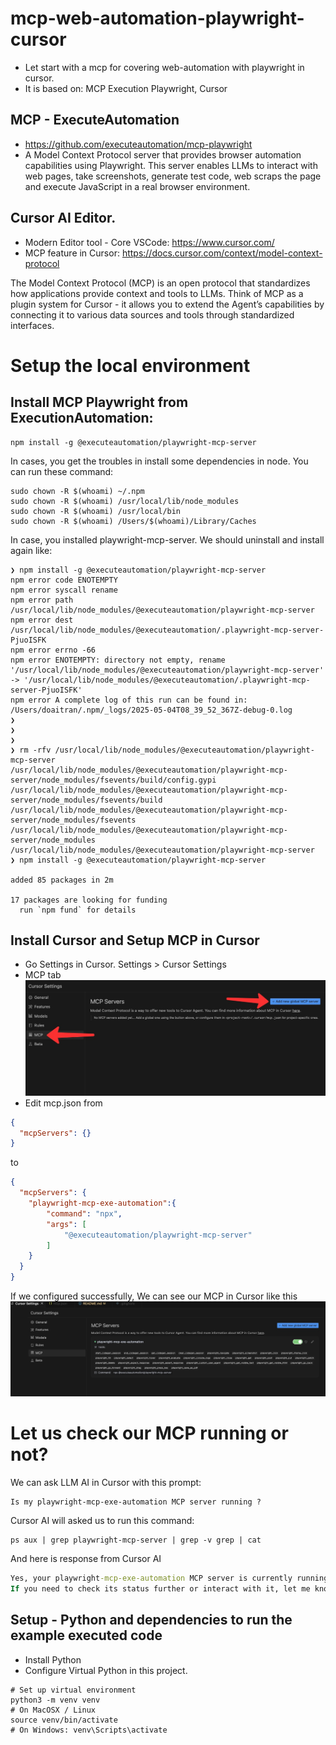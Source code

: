 # mcp-web-automation-playwright-cursor
- Let start with a mcp for covering web-automation with playwright in cursor.
- It is based on: MCP Execution Playwright, Cursor

## MCP - ExecuteAutomation
- https://github.com/executeautomation/mcp-playwright
- A Model Context Protocol server that provides browser automation capabilities using Playwright. This server enables LLMs to interact with web pages, take screenshots, generate test code, web scraps the page and execute JavaScript in a real browser environment.

## Cursor AI Editor.
- Modern Editor tool - Core VSCode: https://www.cursor.com/
- MCP feature in Cursor: https://docs.cursor.com/context/model-context-protocol

The Model Context Protocol (MCP) is an open protocol that standardizes how applications provide context and tools to LLMs. Think of MCP as a plugin system for Cursor - it allows you to extend the Agent’s capabilities by connecting it to various data sources and tools through standardized interfaces.

# Setup the local environment
## Install MCP Playwright from ExecutionAutomation:
```terminal
npm install -g @executeautomation/playwright-mcp-server
```

In cases, you get the troubles in install some dependencies in node. You can run these command:
```
sudo chown -R $(whoami) ~/.npm
sudo chown -R $(whoami) /usr/local/lib/node_modules
sudo chown -R $(whoami) /usr/local/bin
sudo chown -R $(whoami) /Users/$(whoami)/Library/Caches
```

In case, you installed playwright-mcp-server. We should uninstall and install again like:
```terminal
❯ npm install -g @executeautomation/playwright-mcp-server
npm error code ENOTEMPTY
npm error syscall rename
npm error path /usr/local/lib/node_modules/@executeautomation/playwright-mcp-server
npm error dest /usr/local/lib/node_modules/@executeautomation/.playwright-mcp-server-PjuoISFK
npm error errno -66
npm error ENOTEMPTY: directory not empty, rename '/usr/local/lib/node_modules/@executeautomation/playwright-mcp-server' -> '/usr/local/lib/node_modules/@executeautomation/.playwright-mcp-server-PjuoISFK'
npm error A complete log of this run can be found in: /Users/doaitran/.npm/_logs/2025-05-04T08_39_52_367Z-debug-0.log
❯ 
❯ 
❯ 
❯ rm -rfv /usr/local/lib/node_modules/@executeautomation/playwright-mcp-server
/usr/local/lib/node_modules/@executeautomation/playwright-mcp-server/node_modules/fsevents/build/config.gypi
/usr/local/lib/node_modules/@executeautomation/playwright-mcp-server/node_modules/fsevents/build
/usr/local/lib/node_modules/@executeautomation/playwright-mcp-server/node_modules/fsevents
/usr/local/lib/node_modules/@executeautomation/playwright-mcp-server/node_modules
/usr/local/lib/node_modules/@executeautomation/playwright-mcp-server
❯ npm install -g @executeautomation/playwright-mcp-server

added 85 packages in 2m

17 packages are looking for funding
  run `npm fund` for details
```

## Install Cursor and Setup MCP in Cursor
- Go Settings in Cursor. Settings > Cursor Settings
- MCP tab
![](./images/mcp-cursor-setting.png)
- Edit mcp.json from
```json
{
  "mcpServers": {}
}
```
to 
```json
{
  "mcpServers": {
    "playwright-mcp-exe-automation":{
        "command": "npx",
        "args": [
            "@executeautomation/playwright-mcp-server"
        ]
    }
  }
}
```
If we configured successfully, We can see our MCP in Cursor like this
![](./images/mcp-installed-cursor.png)

# Let us check our MCP running or not?
We can ask LLM AI in Cursor with this prompt:
```
Is my playwright-mcp-exe-automation MCP server running ?
```
Cursor AI will asked us to run this command:
```
ps aux | grep playwright-mcp-server | grep -v grep | cat
```
And here is response from Cursor AI
```cmd
Yes, your playwright-mcp-exe-automation MCP server is currently running. The process list shows both the node /usr/local/bin/playwright-mcp-server and the npm exec @executeautomation/playwright-mcp-server processes, which means the server is active and running in the background.
If you need to check its status further or interact with it, let me know!
```

## Setup - Python and dependencies to run the example executed code

- Install Python
- Configure Virtual Python in this project.
```
# Set up virtual environment
python3 -m venv venv
# On MacOSX / Linux
source venv/bin/activate  
# On Windows: venv\Scripts\activate
```